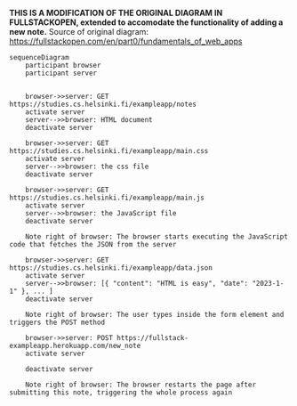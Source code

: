 **THIS IS A MODIFICATION OF THE ORIGINAL DIAGRAM IN FULLSTACKOPEN, extended to accomodate the functionality of adding a new note.**
Source of original diagram: https://fullstackopen.com/en/part0/fundamentals_of_web_apps

```mermaid
sequenceDiagram
    participant browser
    participant server
    

    browser->>server: GET https://studies.cs.helsinki.fi/exampleapp/notes
    activate server
    server-->>browser: HTML document
    deactivate server

    browser->>server: GET https://studies.cs.helsinki.fi/exampleapp/main.css
    activate server
    server-->>browser: the css file
    deactivate server

    browser->>server: GET https://studies.cs.helsinki.fi/exampleapp/main.js
    activate server
    server-->>browser: the JavaScript file
    deactivate server

    Note right of browser: The browser starts executing the JavaScript code that fetches the JSON from the server

    browser->>server: GET https://studies.cs.helsinki.fi/exampleapp/data.json
    activate server
    server-->>browser: [{ "content": "HTML is easy", "date": "2023-1-1" }, ... ]
    deactivate server

    Note right of browser: The user types inside the form element and triggers the POST method

    browser->>server: POST https://fullstack-exampleapp.herokuapp.com/new_note
    activate server

    deactivate server

    Note right of browser: The browser restarts the page after submitting this note, triggering the whole process again
```
